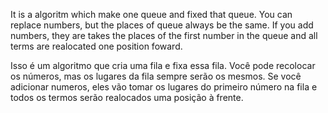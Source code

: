 It is a algoritm which make one queue and fixed that queue. You can replace numbers, but the places of queue always be the same. If you add numbers, they are takes the places of the first number in the queue and all terms are realocated one position foward.

Isso é um algoritmo que cria uma fila e fixa essa fila. Você pode recolocar os números, mas os lugares da fila sempre serão os mesmos. Se você adicionar numeros, eles vão tomar os lugares do primeiro número na fila e todos os termos serão realocados uma posição à frente.
